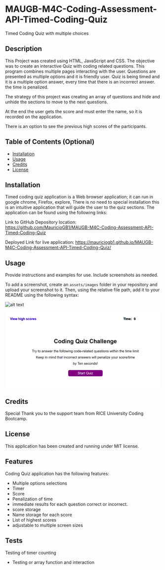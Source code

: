 # MAUGB-M4C-Coding-Assessment-API-Timed-Coding-Quiz
Timed Coding Quiz with multiple choices


## Description

This Project was created using HTML, JavaScript and CSS.
The objective was to create an interactive Quiz with coding related questions.
This program combines multiple pages interacting with the user.
Questions are presented as multiple options and it is friendly user.
Quiz is being timed and it is a multiple option answer, every time that there is an incorrect answer.
the time is penalized.

The strategy of this project was creating an array of questions and hide and unhide the sections to move to the next questions.

At the end the user gets the score and must enter the name, so it is recorded on the application.

There is an option to see the previous high scores of the participants.


## Table of Contents (Optional)


- [Installation](#installation)
- [Usage](#usage)
- [Credits](#credits)
- [License](#license)

## Installation

Timed coding quiz application is a Web browser application; it can run in google chrome, Firefox,
explore, 
There is no need to special installation this is an intuitive application that will guide the user to the quiz sections.
The application can be found using the following links:


Link to GitHub Depository location:  
https://github.com/MauricioGB1/MAUGB-M4C-Coding-Assessment-API-Timed-Coding-Quiz


Deployed Link for live application: 
https://mauriciogb1.github.io/MAUGB-M4C-Coding-Assessment-API-Timed-Coding-Quiz/


## Usage

Provide instructions and examples for use. Include screenshots as needed.

To add a screenshot, create an `assets/images` folder in your repository and upload your screenshot to it. Then, using the relative file path, add it to your README using the following syntax:

![alt text](assets/images/screenshot.png)

![alt text](./assets/images/start-quiz.png)


## Credits

Special Thank you to the support team from RICE University Coding Bootcamp.

## License

This application has been created and running under MIT license.

## Features

Coding Quiz application has the following features:
- Multiple options selections
- Timer
- Score
- Penalization of time
- immediate results for each question correct or incorrect.
- score storage
- Name storage for each score
- List of highest scores
- adjustable to multiple screen sizes

## Tests

Testing of timer counting
- Testing or array function and interaction
